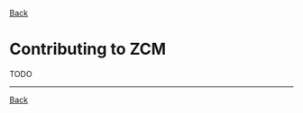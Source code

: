 <a href="javascript:history.go(-1)">Back</a>
# Contributing to ZCM

TODO

<hr>
<a href="javascript:history.go(-1)">Back</a>
